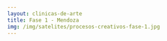 ```yaml
---
layout: clinicas-de-arte
title: Fase 1 - Mendoza
img: /img/satelites/procesos-creativos-fase-1.jpg
---
```



